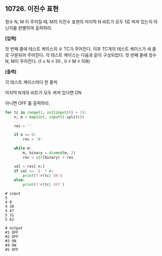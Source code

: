 ## 10726. 이진수 표현

정수 N, M 이 주어질 때, M의 이진수 표현의 마지막 N 비트가 모두 1로 켜져 있는지 아닌지를 판별하여 출력하라.

 

**[입력]**

첫 번째 줄에 테스트 케이스의 수 TC가 주어진다.
이후 TC개의 테스트 케이스가 새 줄로 구분되어 주어진다.
각 테스트 케이스는 다음과 같이 구성되었다.
첫 번째 줄에 정수 N, M이 주어진다. (1 ≤ N ≤ 30 , 0 ≤ M ≤ 108)

 

**[출력]**

각 테스트 케이스마다 한 줄씩

마지막 N개의 비트가 모두 켜져 있다면 ON

아니면 OFF 를 출력하라.

```python
for tc in range(1, int(input()) + 1):
    n, m = map(int, input().split())

    res = ''

    if m == 0:
        res = '0'

    while m:
        m, binary = divmod(m, 2)
        res = str(binary) + res

    val = res[-n:]
    if val == '1' * n:
        print(f'#{tc} ON')
    else:
        print(f'#{tc} OFF')
```

```
# input
5
4 0
4 30
4 47
5 31
5 62

# output
#1 OFF
#2 OFF
#3 ON
#4 ON
#5 OFF
```

